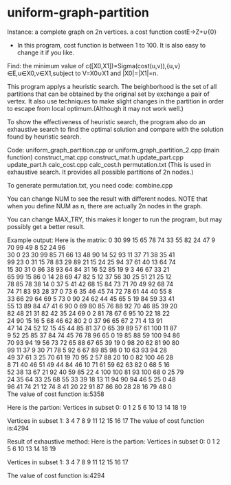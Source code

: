# uniform-graph-partition

Instance: a complete graph on 2n vertices.
          a cost function costE->Z+∪{0} 
* In this program, cost function is between 1 to 100. It is also easy to change it if you like.

Find: the minimum value of c([X0,X1])=Sigma(cost(u,v)),{u,v}∈E,u∈X0,v∈X1,subject to V=X0∪X1 and |X0|=|X1|=n.

This program applys a heuristic search.
The beighborhood is the set of all partitions that can be obtained by the original set by exchange a pair of vertex.
It also use techniques to make slight changes in the partition in order to escape from local optimum.(Although it may not work well.)

To show the effectiveness of heuristic search, the program also do an exhaustive search to find the optimal solution and compare with the solution found by heuristic search.

Code:
uniform_graph_partition.cpp or uniform_graph_partition_2.cpp (main function)
construct_mat.cpp
construct_mat.h
update_part.cpp
update_part.h
calc_cost.cpp
calc_cost.h
permutation.txt (This is used in exhaustive search. It provides all possible partitions of 2n nodes.)

To generate permutation.txt, you need code:
combine.cpp

You can change NUM to see the result with different nodes.
NOTE that when you define NUM as n, there are actually 2n nodes in the graph.

You can change MAX_TRY, this makes it longer to run the program, but may possibly get a better result.

Example output:
Here is the matrix: 
0	30	99	15	65	78	74	33	55	82	24	47	9	70	99	49	8	52	24	96	
30	0	23	30	99	85	71	66	13	48	90	14	52	93	11	37	71	38	35	41	
99	23	0	31	15	78	83	29	89	21	15	24	25	94	37	61	40	13	64	74	
15	30	31	0	86	38	93	64	84	31	16	52	85	19	9	3	46	67	33	21	
65	99	15	86	0	14	28	69	47	82	5	12	37	56	30	25	51	21	25	12	
78	85	78	38	14	0	37	5	41	42	68	15	84	73	71	70	49	92	68	74	
74	71	83	93	28	37	0	73	6	35	46	45	74	72	78	61	44	40	55	8	
33	66	29	64	69	5	73	0	90	24	62	44	45	65	5	19	84	59	33	41	
55	13	89	84	47	41	6	90	0	69	80	85	76	88	92	70	46	85	39	20	
82	48	21	31	82	42	35	24	69	0	2	81	78	67	6	95	10	22	18	22	
24	90	15	16	5	68	46	62	80	2	0	37	96	65	67	2	71	4	13	91	
47	14	24	52	12	15	45	44	85	81	37	0	65	39	89	57	61	100	11	87	
9	52	25	85	37	84	74	45	76	78	96	65	0	19	85	88	59	100	94	86	
70	93	94	19	56	73	72	65	88	67	65	39	19	0	98	20	62	81	90	80	
99	11	37	9	30	71	78	5	92	6	67	89	85	98	0	10	63	93	94	28	
49	37	61	3	25	70	61	19	70	95	2	57	88	20	10	0	82	100	46	28	
8	71	40	46	51	49	44	84	46	10	71	61	59	62	63	82	0	68	5	16	
52	38	13	67	21	92	40	59	85	22	4	100	100	81	93	100	68	0	25	79	
24	35	64	33	25	68	55	33	39	18	13	11	94	90	94	46	5	25	0	48	
96	41	74	21	12	74	8	41	20	22	91	87	86	80	28	28	16	79	48	0	
The value of cost function is:5358

Here is the partion: 
Vertices in subset 0:
0
1
2
5
6
10
13
14
18
19

Vertices in subset 1:
3
4
7
8
9
11
12
15
16
17
The value of cost function is:4294

Result of exhaustive method:
Here is the partion: 
Vertices in subset 0:
0
1
2
5
6
10
13
14
18
19

Vertices in subset 1:
3
4
7
8
9
11
12
15
16
17

The value of cost function is:4294
